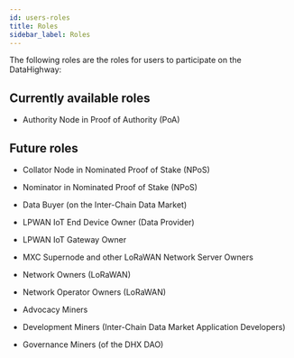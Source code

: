 ```yaml
---
id: users-roles
title: Roles
sidebar_label: Roles
---
```


The following roles are the roles for users to participate on the DataHighway:

## Currently available roles

* Authority Node in Proof of Authority (PoA)

## Future roles

* Collator Node in Nominated Proof of Stake (NPoS)

* Nominator in Nominated Proof of Stake (NPoS)

* Data Buyer (on the Inter-Chain Data Market)

* LPWAN IoT End Device Owner (Data Provider)

* LPWAN IoT Gateway Owner

* MXC Supernode and other LoRaWAN Network Server Owners

* Network Owners (LoRaWAN)

* Network Operator Owners (LoRaWAN)

* Advocacy Miners

* Development Miners (Inter-Chain Data Market Application Developers)

* Governance Miners (of the DHX DAO)
